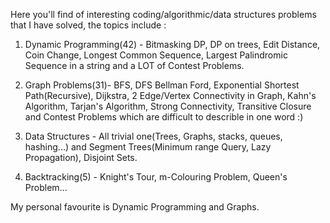 Here you'll find of interesting coding/algorithmic/data structures problems that I have solved, the topics include :

1.  Dynamic Programming(42) - Bitmasking DP, DP on trees, Edit Distance, Coin Change, Longest Common Sequence, Largest Palindromic Sequence                               in a string and a LOT of Contest Problems.
2.  Graph Problems(31)- BFS, DFS Bellman Ford, Exponential Shortest Path(Recursive), Dijkstra, 2 Edge/Vertex Connectivity in Graph, Kahn's                         Algorithm, Tarjan's Algorithm, Strong Connectivity, Transitive Closure and Contest                                                         Problems which are difficult to describle in one word :)

4.  Data Structures - All trivial one(Trees, Graphs, stacks, queues, hashing...) and Segment Trees(Minimum range Query, Lazy Propagation),                        Disjoint Sets.
5.  Backtracking(5) - Knight's Tour, m-Colouring Problem, Queen's Problem...


My personal favourite is Dynamic Programming and Graphs.
